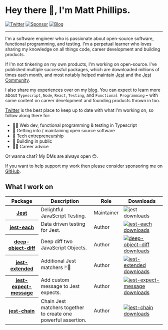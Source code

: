 # Hey there 👋, I'm Matt Phillips.

[![Twitter](https://img.shields.io/badge/Follow-%23efefef?style=flat-square&logo=twitter)](https://twitter.com/intent/follow?screen_name=mattphillipsio)
[![Sponsor](https://img.shields.io/badge/Sponsor-%23efefef?style=flat-square&logo=githubsponsors)](https://github.com/sponsors/mattphillips)
[![Blog](https://img.shields.io/badge/Read_blog-%23efefef?style=flat-square)](https://mattphillips.io)

---

I'm a software engineer who is passionate about open-source software, functional programming, and testing. I'm a perpetual learner who loves sharing my knowledge on all things code, career development and building products.

If I'm not tinkering on my own products, I'm working on open-source. I've published multiple successful packages, which are downloaded millions of times each month, and most notably helped maintain [Jest](https://jestjs.io) and the [Jest Community](https://github.com/jest-community).

I also share my experiences over on my [blog](https://mattphillips.io). You can expect to learn more about `Typescript`, `Node`, `React`, `Testing`, and `Functional Programming` – with some content on career development and founding products thrown in too.

[Twitter](https://twitter.com/intent/follow?screen_name=mattphillipsio) is the best place to keep up to date with what I'm working on, so follow along there for:

 - 👨‍💻 Web dev, functional programming & testing in Typescript
 - 🤩 Getting into / maintaining open source software
 - 💸 Tech entrepreneurship
 - 📢 Building in public
 - 🧑‍🚀 Career advice

Or wanna chat? My DMs are always open 😊.

If you want to help support my work then please consider sponsoring me on [GitHub](https://github.com/sponsors/mattphillips).

## What I work on

<table>
  <thead>
    <th>Package</th>
    <th>Description</th>
    <th>Role</th>
    <th>Downloads</th>
  </thead>
  <tbody>
    <tr>
      <th><a href="https://github.com/facebook/jest">Jest</a></th>
      <td>Delightful JavaScript Testing.</td>
      <td>Maintainer</td>
      <td><img src="https://img.shields.io/npm/dm/jest.svg?style=flat-square" alt="jest downloads" /></td>
    </tr>
    <tr>
      <th><a href="https://github.com/facebook/jest/tree/main/packages/jest-each">jest-each</a></th>
      <td>Data driven testing for Jest.</td>
      <td>Author</td>
      <td>
        <a href="http://npm-stat.com/charts.html?package=jest-each&from=2017-03-21">
          <img src="https://img.shields.io/npm/dm/jest-each.svg?style=flat-square" alt="jest-each downloads" />
        </a>
      </td>
    </tr>
    <tr>
      <th><a href="https://github.com/mattphillips/deep-object-diff">deep-object-diff</a></th>
      <td>Deep diff two JavaScript Objects.</td>
      <td>Author</td>
      <td>
        <a href="http://npm-stat.com/charts.html?package=deep-object-diff&from=2016-11-23">
          <img src="https://img.shields.io/npm/dm/deep-object-diff.svg?style=flat-square" alt="deep-object-diff downloads" />
        </a>
      </td>
    </tr>
    <tr>
      <th><a href="https://github.com/jest-community/jest-extended">jest-extended</a></th>
      <td>Additional Jest matchers 🃏💪</td>
      <td>Author</td>
      <td>
        <a href="http://npm-stat.com/charts.html?package=jest-extended&from=2017-09-14">
          <img src="https://img.shields.io/npm/dm/jest-extended.svg?style=flat-square" alt="jest-extended downloads" />
        </a>
      </td>
    </tr>
    <tr>
      <th><a href="https://github.com/mattphillips/jest-expect-message">jest-expect-message</a></th>
      <td>Add custom message to Jest expects.</td>
      <td>Author</td>
      <td>
        <a href="http://npm-stat.com/charts.html?package=jest-expect-message&from=2017-09-14">
          <img src="https://img.shields.io/npm/dm/jest-expect-message.svg?style=flat-square" alt="jest-expect-message downloads" />
        </a>
      </td>
    </tr>
    <tr>
      <th><a href="https://github.com/mattphillips/jest-chain">jest-chain</a></th>
      <td>Chain Jest matchers together to create one powerful assertion.</td>
      <td>Author</td>
      <td>
        <a href="http://npm-stat.com/charts.html?package=jest-chain&from=2017-09-14">
          <img src="https://img.shields.io/npm/dm/jest-chain.svg?style=flat-square" alt="jest-chain downloads" />
        </a>
      </td>
    </tr>
  </tbody>
</table>
